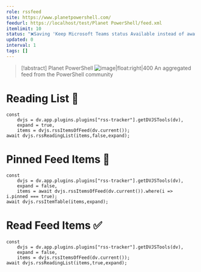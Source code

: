 ```yaml
---
role: rssfeed
site: https://www.planetpowershell.com/
feedurl: https://localhost/test/Planet PowerShell/feed.xml
itemlimit: 10
status: "❌Saving 'Keep Microsoft Teams status Available instead of away using PowerShell' of feed 'Planet PowerShell failed': File already exists."
updated: 0
interval: 1
tags: []
---
```


> [!abstract] Planet PowerShell
> ![image|float:right|400](https://www.planetpowershell.com/Content/Logo.png) An aggregated feed from the PowerShell community

# Reading List 📑

~~~dataviewjs
const
	dvjs = dv.app.plugins.plugins["rss-tracker"].getDVJSTools(dv),
	expand = true,
	items = dvjs.rssItemsOfFeed(dv.current());
await dvjs.rssReadingList(items,false,expand);
~~~

# Pinned Feed Items 📍

~~~dataviewjs
const
	dvjs = dv.app.plugins.plugins["rss-tracker"].getDVJSTools(dv),
	expand = false,
	items = await dvjs.rssItemsOfFeed(dv.current()).where(i => i.pinned === true);
await dvjs.rssItemTable(items,expand);
~~~

# Read Feed Items ✅

~~~dataviewjs
const
	dvjs = dv.app.plugins.plugins["rss-tracker"].getDVJSTools(dv),
	expand = false,
	items = dvjs.rssItemsOfFeed(dv.current());
await dvjs.rssReadingList(items,true,expand);
~~~